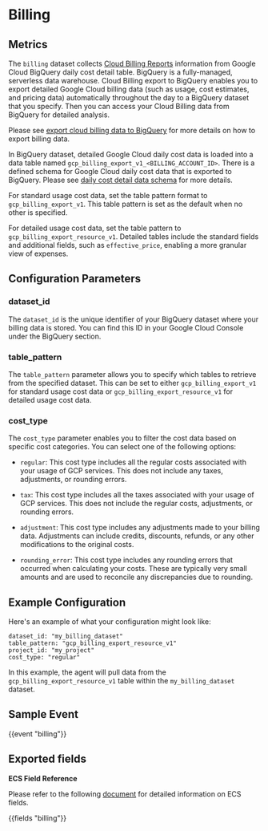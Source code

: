 # Billing

## Metrics

The `billing` dataset collects [Cloud Billing Reports](https://cloud.google.com/billing/docs/reports) information from Google Cloud BigQuery daily cost detail table. BigQuery is a fully-managed, serverless data warehouse. Cloud Billing export to BigQuery enables you to export detailed Google Cloud billing data (such as usage, cost estimates, and pricing data) automatically throughout the day to a BigQuery dataset that you specify. Then you can access your Cloud Billing data from BigQuery for detailed analysis.

Please see [export cloud billing data to BigQuery](https://cloud.google.com/billing/docs/how-to/export-data-bigquery) for more details on how to export billing data.

In BigQuery dataset, detailed Google Cloud daily cost data is loaded into a data table named `gcp_billing_export_v1_<BILLING_ACCOUNT_ID>`. There is a defined schema for Google Cloud daily cost data that is exported to BigQuery. Please see [daily cost detail data schema](https://cloud.google.com/billing/docs/how-to/export-data-bigquery-tables#data-schema) for more details.

For standard usage cost data, set the table pattern format to `gcp_billing_export_v1`. This table pattern is set as the default when no other is specified.

For detailed usage cost data, set the table pattern to `gcp_billing_export_resource_v1`. Detailed tables include the standard fields and additional fields, such as `effective_price`, enabling a more granular view of expenses.

## Configuration Parameters

### dataset_id

The `dataset_id` is the unique identifier of your BigQuery dataset where your billing data is stored. You can find this ID in your Google Cloud Console under the BigQuery section.

### table_pattern

The `table_pattern` parameter allows you to specify which tables to retrieve from the specified dataset. This can be set to either `gcp_billing_export_v1` for standard usage cost data or `gcp_billing_export_resource_v1` for detailed usage cost data.

### cost_type

The `cost_type` parameter enables you to filter the cost data based on specific cost categories. You can select one of the following options:

- `regular`: This cost type includes all the regular costs associated with your usage of GCP services. This does not include any taxes, adjustments, or rounding errors.

- `tax`: This cost type includes all the taxes associated with your usage of GCP services. This does not include the regular costs, adjustments, or rounding errors.

- `adjustment`: This cost type includes any adjustments made to your billing data. Adjustments can include credits, discounts, refunds, or any other modifications to the original costs.

- `rounding_error`: This cost type includes any rounding errors that occurred when calculating your costs. These are typically very small amounts and are used to reconcile any discrepancies due to rounding.

## Example Configuration

Here's an example of what your configuration might look like:

```
dataset_id: "my_billing_dataset"
table_pattern: "gcp_billing_export_resource_v1"
project_id: "my_project"
cost_type: "regular"
```

In this example, the agent will pull data from the `gcp_billing_export_resource_v1` table within the `my_billing_dataset` dataset.

## Sample Event
    
{{event "billing"}}

## Exported fields

**ECS Field Reference**

Please refer to the following [document](https://www.elastic.co/guide/en/ecs/current/ecs-field-reference.html) for detailed information on ECS fields.

{{fields "billing"}}